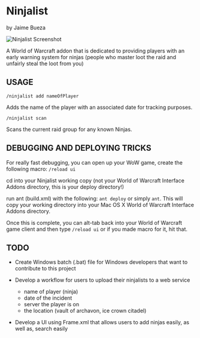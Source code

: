 Ninjalist
================================
by Jaime Bueza

![Ninjalist Screenshot](http://2.bp.blogspot.com/_j2iJ0meptoY/S-e7A4DpI3I/AAAAAAAAAC8/uIaLJKiq8Lk/s1600/ninjalist-1.jpg)

A World of Warcraft addon that is dedicated to providing players with an early warning system for ninjas (people who master loot the raid and unfairly steal the loot from you)

USAGE
---------------------------------------
<code>/ninjalist add nameOfPlayer</code>

Adds the name of the player with an associated date for tracking purposes.

<code>/ninjalist scan</code>

Scans the current raid group for any known Ninjas.

DEBUGGING AND DEPLOYING TRICKS
---------------------------------------
For really fast debugging, you can open up your WoW game, create the following macro: <code>/reload ui</code>

cd into your Ninjalist working copy (not your World of Warcraft Interface Addons directory, this is your deploy directory!)

run ant (build.xml) with the following: <code>ant deploy</code> or simply <code>ant</code>. This will copy your working directory into your Mac OS X World of Warcraft Interface Addons directory.

Once this is complete, you can alt-tab back into your World of Warcraft game client and then type <code>/reload ui</code> or if you made macro for it, hit that.


TODO
---------------------------------------
* Create Windows batch (.bat) file for Windows developers that want to contribute to this project
* Develop a workflow for users to upload their ninjalists to a web service 
  * name of player (ninja)
  * date of the incident
  * server the player is on
  * the location (vault of archavon, ice crown citadel)
    
* Develop a UI using Frame.xml that allows users to add ninjas easily, as well as, search easily